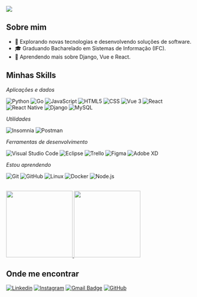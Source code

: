 ![](https://komarev.com/ghpvc/?username=ggg21on&color=006bed)

## Sobre mim

- 🤔 Explorando novas tecnologias e desenvolvendo soluções de software.
- 🎓 Graduando Bacharelado em Sistemas de Informação (IFC).
- 🌱 Aprendendo mais sobre Django, Vue e React.

## Minhas Skills

*Aplicações e dados*

![Python](https://img.shields.io/badge/-Python-333333?style=flat&logo=Python)
![Go](https://img.shields.io/badge/-Go-333333?style=flat&logo=Go&logoColor=00ADD8)
![JavaScript](https://img.shields.io/badge/-JavaScript-333333?style=flat&logo=javascript)
![HTML5](https://img.shields.io/badge/-HTML5-333333?style=flat&logo=HTML5)
![CSS](https://img.shields.io/badge/-CSS-333333?style=flat&logo=CSS3&logoColor=1572B6)
![Vue 3](https://img.shields.io/badge/-Vue%203-333333?style=flat&logo=Vue.js&logoColor=4FC08D)
![React](https://img.shields.io/badge/-React-333333?style=flat&logo=react)
![React Native](https://img.shields.io/badge/-React%20Native-333333?style=flat&logo=react)
![Django](https://img.shields.io/badge/-Django-333333?style=flat&logo=Django)
![MySQL](https://img.shields.io/badge/-MySQL-333333?style=flat&logo=mysql)

*Utilidades*

![Insomnia](https://img.shields.io/badge/-Insomnia-333333?style=flat&logo=insomnia)
![Postman](https://img.shields.io/badge/-Postman-333333?style=flat&logo=postman)

*Ferramentas de desenvolvimento*

![Visual Studio Code](https://img.shields.io/badge/-Visual%20Studio%20Code-333333?style=flat&logo=visual-studio-code&logoColor=007ACC)
![Eclipse](https://img.shields.io/badge/-Eclipse-333333?style=flat&logo=eclipse-ide&logoColor=2C2255)
![Trello](https://img.shields.io/badge/-Trello-333333?style=flat&logo=trello&logoColor=007ACC)
![Figma](https://img.shields.io/badge/-Figma-333333?style=flat&logo=figma&logoColor=007ACC)
![Adobe XD](https://img.shields.io/badge/-Adobe%20XD-333333?style=flat&logo=adobe-xd&logoColor=007ACC)

*Estou aprendendo*

![Git](https://img.shields.io/badge/-Git-333333?style=flat&logo=git)
![GitHub](https://img.shields.io/badge/-GitHub-333333?style=flat&logo=github)
![Linux](https://img.shields.io/badge/-Linux-333333?style=flat&logo=linux&logoColor=FCC624)
![Docker](https://img.shields.io/badge/-Docker-333333?style=flat&logo=docker)
![Node.js](https://img.shields.io/badge/-Node.js-333333?style=flat&logo=node.js&logoColor=339933)

<br/>

<a href="https://github.com/ggg21on" title="Perfil do Gabriel">
  <img height="180em" src="https://github-readme-stats.vercel.app/api?username=ggg21on&theme=dracula&show_icons=true" />
  <img height="180em" src="https://github-readme-stats.vercel.app/api?username=ggg21on&show_icons=true&theme=dracula&include_all_commits=true&count_private=true"/>
</a>

## Onde me encontrar

[![Linkedin](https://img.shields.io/badge/-gabrielgomes-blue?style=flat-square&logo=Linkedin&logoColor=white&link=https://www.linkedin.com/in/gabriel-gomes-574287258/)](https://www.linkedin.com/in/gabriel-gomes-574287258/)
[![Instagram](https://img.shields.io/badge/-gomesgalikosky-purple?style=flat-square&logo=instagram&logoColor=white&link=https://www.instagram.com/gomesgalikosky/)](https://www.instagram.com/gomesgalikosky/)
[![Gmail Badge](https://img.shields.io/badge/-gomesgalikosky@gmail.com-006bed?style=flat-square&logo=Gmail&logoColor=white&link=mailto:gomesgalikosky@gmail.com)](mailto:gomesgalikosky@gmail.com)
[![GitHub](https://img.shields.io/github/followers/ggg21on?label=follow&style=social)](https://github.com/ggg21on?tab=followers)
